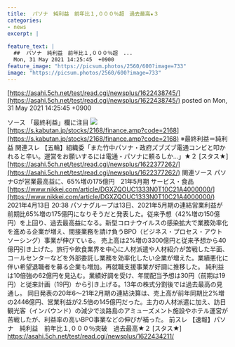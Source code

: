 ```yaml
---
title:  パソナ　純利益　前年比１,０００％超　過去最高★３  
categories:
- news
excerpt: |
  
feature_text: |
  ##  パソナ　純利益　前年比１,０００％超　...
  Mon, 31 May 2021 14:25:45  +0900
feature_image: "https://picsum.photos/2560/600?image=733"
image: "https://picsum.photos/2560/600?image=733"
---
```


[https://asahi.5ch.net/test/read.cgi/newsplus/1622438745/](https://asahi.5ch.net/test/read.cgi/newsplus/1622438745/)
posted on Mon, 31 May 2021 14:25:45  +0900

<!--more-->

ソース 「最終利益」欄に注目 ![](https://i.imgur.com/vZJSnTh.png) [https://s.kabutan.jp/stocks/2168/finance.amp?code=2168](https://s.kabutan.jp/stocks/2168/finance.amp?code=2168) ※最終利益＝純利益 関連スレ 【五輪】組織委「また竹中パソナ・政府ズブズブ電通コンビと叩かれると辛い。運営をお願いするには電通・パソナに頼るしか…」★２ [スタス★] [https://asahi.5ch.net/test/read.cgi/newsplus/1622377262/](https://asahi.5ch.net/test/read.cgi/newsplus/1622377262/) 関連ソース パソナGが営業最高益に、65%増の175億円　21年5月期 サービス・食品 [https://www.nikkei.com/article/DGXZQOUC1333N0T10C21A4000000/](https://www.nikkei.com/article/DGXZQOUC1333N0T10C21A4000000/) 2021年4月13日 20:38 パソナグループは13日、2021年5月期の連結営業利益が前期比65%増の175億円になりそうだと発表した。従来予想（42%増の150億円）を上回り、過去最高益になる。新型コロナウイルスの感染拡大で業務効率化を進める企業が増え、間接業務を請け負うBPO（ビジネス・プロセス・アウトソーシング）事業が伸びている。 売上高は2%増の3300億円と従来予想から40億円引き上げた。旅行や飲食業界を中心に人材派遣や人材紹介が苦戦した半面、コールセンターなどを外部委託し業務を効率化したい企業が増えた。業績悪化に伴い希望退職者を募る企業も増加。再就職支援事業が好調に推移した。 純利益は10倍強の62億円を見込む。業績好調を受け、年間配当予想は30円（前期は19円）と従来計画（19円）から引き上げる。13年の株式分割後では過去最高の見通し。 同日発表の20年6〜21年2月期の連結決算は、売上高が前年同期比2%増の2446億円、営業利益が2.5倍の145億円だった。主力の人材派遣に加え、訪日観光客（インバウンド）の減少で淡路島のアミューズメント施設やホテル運営が苦戦したが、利益率の高いBPO事業などの伸びが補った。 前スレ 【速報】パソナ　純利益　前年比１,０００％突破　過去最高★２ [スタス★] https://asahi.5ch.net/test/read.cgi/newsplus/1622434211/
